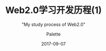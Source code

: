 ---
layout:     post
title:      "Web2.0学习开发历程(1)"
subtitle:   " \"My study process of Web2.0\""
date:       2017-09-07
author:     "Palette"
header-img: "img/js.jpg"
catalog: true
tags:
    - Web2.0
    - Programming
    - HTML,CSS
    - JavaScript
---